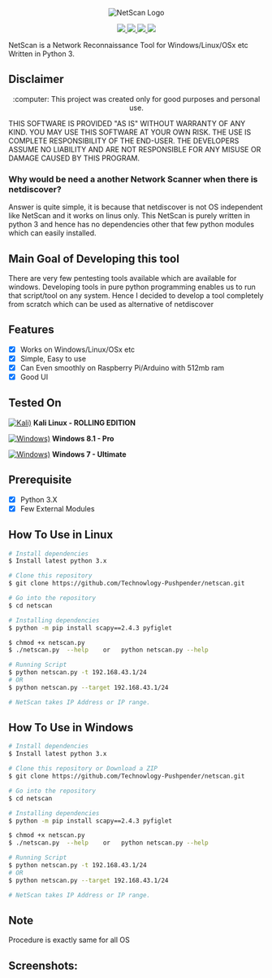 <p align="center">
  <img src="https://github.com/Technowlogy-Pushpender/technowlogger/blob/master/img/netscan-logo.png" alt="NetScan Logo"/>
</p>


<p align="center">
    <a href="https://python.org">
    <img src="https://img.shields.io/badge/Python-3.7-green.svg">
  </a>
  <a href="https://github.com/Technowlogy-Pushpender/technowhorse/blob/master/LICENSE">
    <img src="https://img.shields.io/badge/License-BSD%203-lightgrey.svg">
  </a>
  <a href="https://github.com/Technowlogy-Pushpender/technowhorse/releases">
    <img src="https://img.shields.io/badge/Release-1.0-blue.svg">
  </a>
    <a href="https://github.com/Technowlogy-Pushpender/technowhorse">
    <img src="https://img.shields.io/badge/Open%20Source-%E2%9D%A4-brightgreen.svg">
  </a>
</p>

NetScan is a Network Reconnaissance Tool for Windows/Linux/OSx  etc Written in Python 3.

## Disclaimer
<p align="center">
  :computer: This project was created only for good purposes and personal use.
</p>

THIS SOFTWARE IS PROVIDED "AS IS" WITHOUT WARRANTY OF ANY KIND. YOU MAY USE THIS SOFTWARE AT YOUR OWN RISK. THE USE IS COMPLETE RESPONSIBILITY OF THE END-USER. THE DEVELOPERS ASSUME NO LIABILITY AND ARE NOT RESPONSIBLE FOR ANY MISUSE OR DAMAGE CAUSED BY THIS PROGRAM.

### Why would be need a another Network Scanner when there is netdiscover?

Answer is quite simple, it is because that netdiscover is not OS independent like NetScan and it works on linus only.
This NetScan is purely written in python 3 and hence has no dependencies other that few python modules which can easily installed.

## Main Goal of Developing this tool

There are very few pentesting tools available which are available for windows.
Developing tools in pure python programming enables us to run that script/tool on any system.
Hence I decided to develop a tool completely from scratch which can be used as alternative of netdiscover

## Features
- [x] Works on Windows/Linux/OSx etc
- [x] Simple, Easy to use
- [x] Can Even smoothly on Raspberry Pi/Arduino with 512mb ram
- [x] Good UI

## Tested On
[![Kali)](https://www.google.com/s2/favicons?domain=https://www.kali.org/)](https://www.kali.org) **Kali Linux - ROLLING EDITION**

[![Windows)](https://www.google.com/s2/favicons?domain=https://www.microsoft.com/en-in/windows/)](https://www.microsoft.com/en-in/windows/) **Windows 8.1 - Pro**

[![Windows)](https://www.google.com/s2/favicons?domain=https://www.microsoft.com/en-in/windows/)](https://www.microsoft.com/en-in/windows/) **Windows 7 - Ultimate**

## Prerequisite
- [x] Python 3.X
- [x] Few External Modules

## How To Use in Linux
```bash
# Install dependencies 
$ Install latest python 3.x

# Clone this repository
$ git clone https://github.com/Technowlogy-Pushpender/netscan.git

# Go into the repository
$ cd netscan

# Installing dependencies
$ python -m pip install scapy==2.4.3 pyfiglet

$ chmod +x netscan.py
$ ./netscan.py  --help    or   python netscan.py --help

# Running Script
$ python netscan.py -t 192.168.43.1/24
# OR 
$ python netscan.py --target 192.168.43.1/24

# NetScan takes IP Address or IP range.
```

## How To Use in Windows
```bash
# Install dependencies 
$ Install latest python 3.x

# Clone this repository or Download a ZIP
$ git clone https://github.com/Technowlogy-Pushpender/netscan.git

# Go into the repository
$ cd netscan

# Installing dependencies
$ python -m pip install scapy==2.4.3 pyfiglet

$ chmod +x netscan.py
$ ./netscan.py  --help    or   python netscan.py --help

# Running Script
$ python netscan.py -t 192.168.43.1/24
# OR 
$ python netscan.py --target 192.168.43.1/24

# NetScan takes IP Address or IP range.
```

## Note

Procedure is exactly same for all OS

## Screenshots:
